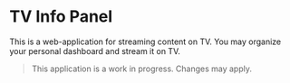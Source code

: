 # TV Info Panel

This is a web-application for streaming content on TV.
You may organize your personal dashboard and stream it on TV.

> This application is a work in progress. Changes may apply.
